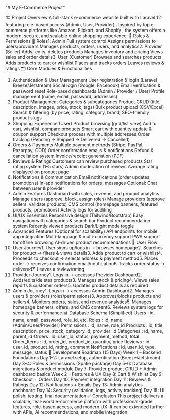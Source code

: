 "# My E-Commerce Project" 

🏗 Project Overview
A
full-stack e-commerce website
built with
Laravel 12
featuring
role-based access (Admin, User, Provider)
. Inspired by top e-commerce platforms like
Amazon, Flipkart, and Shopify
, the system offers a modern, secure, and scalable online shopping experience.
👥 Roles & Permissions
🔑 Roles1.
Admin
Full system control
Assigns permissions to users/providers
Manages products, orders, users, and analytics2.
Provider (Seller)
Adds, edits, deletes products
Manages inventory and pricing
Views sales and order details3.
User (Customer)
Browses and searches products
Adds products to cart or wishlist
Places and tracks orders
Leaves reviews & ratings
🗂 Core Modules & Functionalities
1. Authentication & User Management
User registration & login (Laravel Breeze/Jetstream)
Social login (Google, Facebook)
Email verification & password reset
Role-based dashboards (Admin / Provider / User)
Profile management (name, email, password, addresses)
2. Product Management
Categories & subcategories
Product CRUD (title, description, images, price, stock, tags)
Bulk product upload (CSV/Excel)
Search & filtering (by price, rating, category, brand)
SEO-friendly product slugs
3. Shopping Experience (User)
Product browsing (grid/list view)
Add to cart, wishlist, compare products
Smart cart with quantity update & coupon support
Checkout process with multiple addresses
Order tracking (Pending → Shipped → Delivered → Cancelled)
4. Orders & Payments
Multiple payment methods (Stripe, PayPal, Razorpay, COD)
Order confirmation emails & notifications
Refund & cancellation system
Invoice/receipt generation (PDF)
5. Reviews & Ratings
Customers can review purchased products
Star rating system (1–5 stars)
Admin moderation of reviews
Average rating displayed on product page
6. Notifications & Communication
Email notifications (order updates, promotions)
In-app notifications for orders, messages
Optional: Chat between user & provider
7. Admin Features
Dashboard with sales, revenue, and product analytics
Manage users (approve, block, assign roles)
Manage providers (approve sellers, validate products)
CMS control (homepage banners, featured products, promotions)
Activity logs for auditing
8. UI/UX Essentials
Responsive design (Tailwind/Bootstrap)
Easy navigation with categories & search bar
Product recommendation system
Recently viewed products
Dark/Light mode toggle
9. Advanced Features (Optional for scalability)
API endpoints for mobile app integration
Multi-language & multi-currency support
PWA support for offline browsing
AI-driven product recommendations
🔄 User Flow
1. User Journey1.
User signs up/logs in → browses homepage2.
Searches for product → filters & views details3.
Adds product to
cart
or
wishlist4.
Proceeds to checkout → selects address & payment method5.
Places order → receives confirmation email/notification6.
Tracks order status → delivered7.
Leaves a review/rating
2. Provider Journey1.
Logs in → accesses
Provider Dashboard2.
Adds/edits/deletes products3.
Manages stock & pricing4.
Views sales reports & customer orders5.
Updates product details as required
3. Admin Journey1.
Logs in → accesses
Admin Dashboard2.
Manages users & providers (roles/permissions)3.
Approves/blocks products and sellers4.
Monitors orders, sales, and revenue analytics5.
Manages homepage banners, offers, and CMS content6.
Reviews system logs for security & performance
📊 Database Schema (Simplified)
Users
: id, name, email, password, role_id, etc.
Roles
: id, name (Admin/User/Provider)
Permissions
: id, name, role_id
Products
: id, title, description, price, stock, category_id, provider_id
Categories
: id, name, parent_id
Orders
: id, user_id, status, payment_method, total
Order_Items
: id, order_id, product_id, quantity, price
Reviews
: id, user_id, product_id, rating, comment
Notifications
: id, user_id, type, message, status
🚀 Development Roadmap (15 Days)
Week 1 – Backend Foundations
Day 1–2: Laravel setup, authentication (Breeze/Jetstream)
Day 3–4: Roles & permissions (Spatie package)
Day 5–6: Database migrations & product module
Day 7: Provider product CRUD + Admin dashboard basics
Week 2 – Features & UX
Day 8: Cart & Wishlist
Day 9: Checkout + Orders
Day 10: Payment integration
Day 11: Reviews & Ratings
Day 12: Notifications + Emails
Day 13: Admin analytics dashboard
Day 14: Security (validation, logs, activity tracking)
Day 15: UI polish, testing, final documentation
✅ Conclusion
This project delivers a
scalable, real-world e-commerce platform
with professional-grade features, role-based access, and modern UX. It can be extended further with APIs, AI recommendations, and mobile integration.